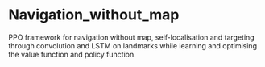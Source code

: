 # Navigation_without_map
PPO framework for navigation without map, self-localisation and targeting through convolution and LSTM on landmarks while learning and optimising the value function and policy function.

